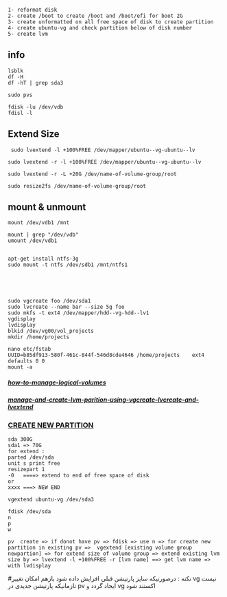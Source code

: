 ```
1- reformat disk
2- create /boot to create /boot and /boot/efi for boot 2G
3- create unformatted on all free space of disk to create partition
4- create ubuntu-vg and check partition below of disk number
5- create lvm
```

## info
```
lsblk
df -H
df -hT | grep sda3

sudo pvs

fdisk -lu /dev/vdb
fdisl -l

```


## Extend Size
```
 sudo lvextend -l +100%FREE /dev/mapper/ubuntu--vg-ubuntu--lv

sudo lvextend -r -l +100%FREE /dev/mapper/ubuntu--vg-ubuntu--lv

sudo lvextend -r -L +20G /dev/name-of-volume-group/root

sudo resize2fs /dev/name-of-volume-group/root

```

## mount & unmount
```
mount /dev/vdb1 /mnt

mount | grep "/dev/vdb"
umount /dev/vdb1


apt-get install ntfs-3g
sudo mount -t ntfs /dev/sdb1 /mnt/ntfs1



```
```


sudo vgcreate foo /dev/sda1
sudo lvcreate --name bar --size 5g foo
sudo mkfs -t ext4 /dev/mapper/hdd--vg-hdd--lv1
vgdisplay
lvdisplay
blkid /dev/vg00/vol_projects
mkdir /home/projects

nano etc/fstab
UUID=b85df913-580f-461c-844f-546d8cde4646 /home/projects	ext4 defaults 0 0
mount -a
```
##### [how-to-manage-logical-volumes](https://ubuntu.com/server/docs/how-to-manage-logical-volumes)
##### [manage-and-create-lvm-parition-using-vgcreate-lvcreate-and-lvextend](https://www.tecmint.com/manage-and-create-lvm-parition-using-vgcreate-lvcreate-and-lvextend/)
### [CREATE NEW PARTITION](https://gcore.com/learning/how-to-partition-a-disk-in-linux/)
```
sda 300G
sda1 => 70G
for extend :
parted /dev/sda
unit s print free
resizepart 1
-0   ====> extend to end of free space of disk
or
xxxx ===> NEW END

vgextend ubuntu-vg /dev/sda3
```
```
fdisk /dev/sda
n
p
w
```
```
pv  create => if donot have pv => fdisk => use n => for create new partition in existing pv =>  vgextend [existing volume group newpartion] => for extend size of volume group => extend existing lvm size by => lvextend -l +100%FREE -r [lvm name] ==> get lvm name => with lvdisplay
```
#نکته : درصورتیکه سایز پارتیشن قبلی افزایش داده شود بازهم امکان تغییر vg نیست تازمانیکه پارتیشن جدیدی در pv ایجاد گردد و vg اکستند شود

